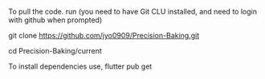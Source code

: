 To pull the code. run (you need to have Git CLU installed, and need to login with github when prompted)

git clone https://github.com/jyo0909/Precision-Baking.git

cd Precision-Baking/current

To install dependencies use, flutter pub get


